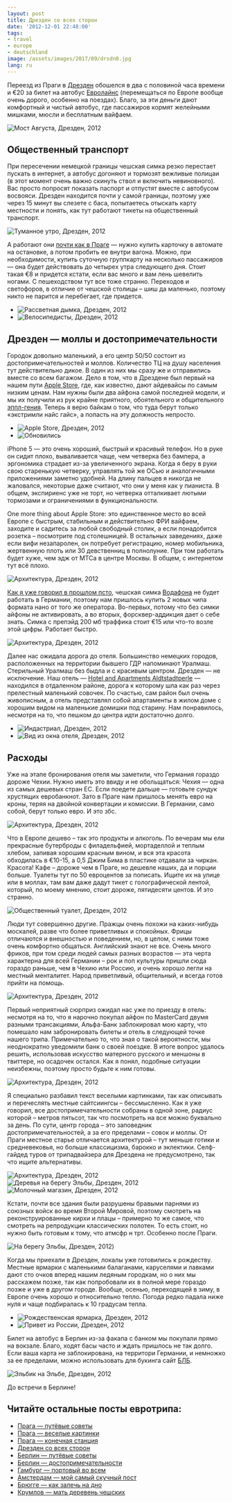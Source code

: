 ```yaml
---
layout: post
title: Дрезден со всех сторон
date: '2012-12-01 22:48:00'
tags:
- travel
- europe
- deutschland
image: /assets/images/2017/09/drsdn0.jpg
lang: ru
---
```


Переезд из Праги в [Дрезден](http://en.wikipedia.org/wiki/Dresden) обошелся в два с половиной часа времени и €20 за билет на автобус [Евролайнс](http://www.eurolines.com/en/) (перемещаться по Европе вообще очень дорого, особенно на поездах). Благо, за эти деньги дают комфортный и чистый автобус, где пассажиров кормят желейными мишками, мюсли и бесплатным вайфаем.

![Мост Августа, Дрезден, 2012](/assets/images/2017/09/drsdn0.jpg)

## Общественный транспорт

При пересечении немецкой границы чешская симка резко перестает пускать в интернет, а автобус догоняют и тормозят вежливые полицаи (в этот момент очень важно скинуть ствол и включить невиновного). Вас просто попросят показать паспорт и отпустят вместе с автобусом восвояси. Дрезден находится почти у самой границы, поэтому уже через 15 минут вы слезете с баса, попытаетесь отыскать карту местности и понять, как тут работают тикеты на общественный транспорт.

![Туманное утро, Дрезден, 2012](/assets/images/2017/09/IMG_3492.jpg)

А работают они [почти как в Праге](http://shouldgo.ru/prague-t/ "ПраЖЖе, часть 1 — типс энд трикс") — нужно купить карточку в автомате на остановке, а потом пробить ее внутри вагона. Можно, при необходимости, купить суточную группкарту на несколько пассажиров — она будет действовать до четырех утра следующего дня. Стоит такая&nbsp;€8 и придется кстати, если вас много и вам лень шевелить ногами. С пешеходством тут все тоже странно. Переходов и светофоров, в отличие от чешской столицы – шиш да маленько, поэтому никто не парится и перебегает, где придется.

- ![Рассветная дымка, Дрезден, 2012](/assets/images/2017/09/IMG_3491.jpg)
- ![Велосипедисты, Дрезден, 2012](/assets/images/2017/09/IMG_3540.JPG)

## Дрезден — моллы и достопримечательности

Городок довольно маленький, а его центр 50/50 состоит из достопримечательностей и моллов. Количество ТЦ на душу населения тут действительно дикое. В один из них мы сразу же и отправились вместе со всем багажом. Дело в том, что в Дрездене был первый на нашем пути [Apple Store](http://www.apple.com/de/retail/altmarkt-galerie/), где, как известно, дают айдевайсы по самым низким ценам. Нам нужны были два айфона самой последней модели, и мы их получили из рук крайне приятного, обоятельного и общительного [эппл-гения](http://www.apple.com/retail/geniusbar/). Теперь я верю байкам о том, что туда берут только «экстримли найс гайс», а попасть на эту должность непросто.

- ![Apple Store, Дрезден, 2012](/assets/images/2017/09/IMG_3474.JPG)
- ![Обновились](/assets/images/2017/09/IMG_3478.JPG)

iPhone 5 — это очень хороший, быстрый и красивый телефон. Но в руке он сидит плохо, вываливается чаще, чем четверка без бампера, а эргономика страдает из-за увеличенного экрана. Когда я беру в руки свою старенькую четверку, управлять той же ОСью и аналогичными приложениями заметно удобней. На длину пальцев я никогда не жаловался, некоторые даже считают, что они у меня как у пианиста. В общем, экспириенс уже не торт, но четверка отталкивает лютыми тормозами и ограничениями в функциональности.

One more thing about Apple Store: это единственное место во всей Европе с быстрым, стабильным и действительно ФРИ вайфаем, заходите и садитесь за любой свободный столик, а если понадобится розетка – посмотрите под столешницей. В остальных заведениях, даже если вифи незапаролен, он потребует регистрацию, номер мобильника, жертвенную плоть или 30 девственниц в полнолуние. При том работать будет хуже, чем эдж от МТСа в центре Москвы. В общем, с интернетом тут всё плохо.

![Архитектура, Дрезден, 2012](/assets/images/2017/09/img_1338.jpg)

[Как я уже говорил в прошлом псто](http://shouldgo.ru/prague-sights/ "ПраЖЖе, часть 2 — веселые картинки"), чешская симка [Водафона](http://www.vodafone.com/content/index.html) не будет работать в Германии, поэтому нам пришлось купить 2 новых чипа формата нано от того же оператора. Во-первых, потому что без симки айфоны не активировать, а во вторых, форсквер-аддикция дает о себе знать. Симка с препэйд 200 мб траффика стоит&nbsp;€15 или что-то возле этой цифры. Работает быстро.

![Архитектура, Дрезден, 2012](/assets/images/2017/09/IMG_1345.jpg)

Далее нас ожидала дорога до отеля. Большинство немецких городов, расположенных на территории бывшего ГДР напоминают Уралмаш. Стерильный Уралмаш без быдла и с красивым центром. Дрезден — не исключение. Наш отель —&nbsp;[Hotel and Apartments Aldtstadtperle](http://www.altstadtperle.de/)&nbsp;— находился в отдаленном районе, дорога к которому шла как раз через прелестный маленький совочек. По счастью, сам район был очень живописным, а отель представлял собой апартаменты в жилом доме с хорошим видом на маленькие домишки под старину. Нам понравилось, несмотря на то, что пешком до центра идти достаточно долго.

- ![Индастриал, Дрезден, 2012](/assets/images/2017/09/IMG_3480.JPG)
- ![Вид из окна отеля, Дрезден, 2012](/assets/images/2017/09/IMG_3484.JPG)

## Расходы

Уже на этапе бронирования отеля мы заметили, что Германия гораздо дороже Чехии. Нужно иметь это ввиду и не обольщаться: Чехия — одна из самых дешевых стран ЕС. Если поедете дальше — готовьте сундук хрустящих евробанкнот. Зато в Праге нам пришлось менять евро на кроны, теряя на двойной конвертации и комиссии. В Германии, само собой, берут только евро. И это збс.

![Архитектура, Дрезден, 2012](/assets/images/2017/09/img_1355.jpg)

Что в Европе дешево – так это продукты и алкоголь. По вечерам мы ели прекрасные бутерброды с филадельфией, мортаделлой и теплым хлебом, запивая хорошим красным вином, и вся эта красота обходилась в&nbsp;€10-15, а 0,5 Джим Бима в пластике отдавали за чиркан. Красота! Кафе – дороже чем в Праге, но дешевле наших, да и порции больше. Туалеты тут по 50 евроцентов за пописать. Ищите их на улице или в моллах, там вам даже дадут тикет с голографической лентой, который, по моему мнению, стоит дороже, пятидесяти центов. И это странно.

![Общественный туалет, Дрезден, 2012](/assets/images/2017/09/IMG_3522.jpg)

Люди тут совершенно другие. Пражцы очень похожи на каких-нибудь москалей, разве что более приветливых и спокойных. Фрицы отличаются и внешностью и поведением, но, в целом, с ними тоже очень комфортно общаться. Английский знают не все. Очень много фриков, при том среди людей самых разных возрастов — эта черта характерна для всей Германии – рок и поп культуры пришли сюда гораздо раньше, чем в Чехию или Россию, и очень хорошо легли на местный менталитет. Народ приветливый, общительный, и всегда готов прийти на помощь.

![Архитектура, Дрезден, 2012](/assets/images/2017/09/img_1363.jpg)

Первый неприятный сюрприз ожидал нас уже по приезду в отель: несмотря на то, что я нарочно покупал айфон по MasterCard двумя разными трансакциями, Альфа-Банк заблокировал мою карту, что помешало нам забронировать билеты и отель в следующей точке нашего трипа. Примечательно то, что зная о такой вероятности, мы неоднократно уведомили банк о своей поездке. В итоге вопрос удалось решить, использовав искусство матерного русского и меншоны в твиттере, но осадочек остался. Как я понял, подобные ситуации неизбежны, поэтому просто будьте к ним готовы.

![Архитектура, Дрезден, 2012](/assets/images/2017/09/img_1364.jpg)

Я специально разбавил текст веселыми картинками, так как описывать и перечеслять местные сайтсиингсы – бессмысленно. Как я уже говорил, все достопримечательности собраны в одной зоне, радиус которой – метров пятьсот, так что посмотреть на все можно буквально за день. По сути, центр города – это заповедник достопримечательностей, а за его пределами – совок и моллы. От Праги местное старье отличается архитектурой – тут меньше готики и средневековья, но больше классицизма, барокко и эклектики. Селф-гайдед туров от трипадвайзера для Дрездена не предусмотрено, так что ищите альтернативы.

![Архитектура, Дрезден, 2012](/assets/images/2017/09/img_1369.jpg)
![Деревья на берегу Эльбы, Дрезден, 2012](/assets/images/2017/09/IMG_3536.JPG)
![Молочный магазин, Дрезден, 2012](/assets/images/2017/09/IMG_3541.JPG)

Кстати, почти все здания были разрушены бравыми парнями из союзных войск во время Второй Мировой, поэтому смотреть на реконструированные кирхи и плацы – примерно то же самое, что смотреть на репродукции классических полотен. То есть стоит, но нужно быть готовым к тому, что атмсфр н трт. Особенно после Праги.

![На берегу Эльбы, Дрезден, 2012](/assets/images/2017/09/IMG_3537.JPG))

Когда мы приехали в Дрезден, локалы уже готовились к рождеству. Местные ярмарки с маленькими балаганами, каруселями и лавками дают сто очков вперед нашим ледяным городкам, но о них мы расскажем позже, так как попробовали их в полной мере гораздо позже и уже в другом городе. Вообще, осенью, переходящей в зиму, в Европе очень хорошо и относительно тепло. Погода редко падала ниже нуля и чаще подбиралась к 10 градусам тепла.

- ![Рождественская ярмарка, Дрезден, 2012](/assets/images/2017/09/IMG_3539.JPG)
- ![Привет из России, Дрезден, 2012](/assets/images/2017/09/IMG_3538.JPG)

Билет на автобус в Берлин из-за факапа с банком мы покупали прямо на вокзале. Благо, ходят басы часто и ждать пришлось не так долго. Если ваша карта не заблокирована, на территори Германии, и немножко за ее пределами, можно использовать для букинга сайт [БЛБ](https://www.berlinlinienbus.de/index.php).

![Эльбик на Эльбе, Дрезден, 2012](/assets/images/2017/09/IMG_3530.JPG)

До встречи в Берлине!

## Читайте остальные посты евротрипа:
- [Прага — путёвые советы](/ru/blog/prague-t/)
- [Прага — веселые картинки](/ru/blog/prague-sights/)
- [Прага — конечная станция](/ru/blog/praga-the-end/)
- [Дрезден со всех сторон](/ru/blog/dresden-dolls/)
- [Берлин — путёвые советы](/ru/blog/berlin-tt/)
- [Берлин — достопримечательности](/ru/blog/berlin-sights/)
- [Гамбург — портовый во всем](/ru/blog/hamburg-ers/)
- [Амстердам — мой самый скучный пост](/ru/blog/amsterdamster/)
- [Брюгге — как залечь на дно](/ru/blog/in-bruges/)
- [Крумлов — мать деревень чешских](/ru/blog/cesky-krumlov/)
